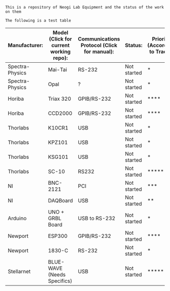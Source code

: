 `This is a repository of Neogi Lab Equipment and the status of the work on them`

`The following is a test table`

|   Manufacturer:	|   Model (Click for current working repo):	|   Communications Protocol (Click for manual):	|   Status:	|  Priority (According to Trace): 	|
|---	|---	|---	|---	|---	|
|   Spectra-Physics	|   Mai-Tai	|   RS-232	|   Not started	|   *	|
|   Spectra-Physics	|   Opal	|   ?	|   Not started	|   *	|
|   Horiba	|   Triax 320	|   GPIB/RS-232	|   Not started	|   ****	|
|   Horiba	|   CCD2000 |   GPIB/RS-232	|   Not started	|   ****	|
|   Thorlabs	|   K10CR1	|   USB	|   Not started	|   *	|
|   Thorlabs	|   KPZ101	|   USB	|   Not started	|   *	|
|   Thorlabs	|   KSG101	|   USB	|   Not started	|   *	|
|   Thorlabs	|   SC-10	|   RS232	|   Not started	|   *****	|
|   NI	|   BNC-2121	|   PCI	|   Not started	|   *** |	
|   NI	|   DAQBoard	|   USB	|  Not started 	|   **	|
|   Arduino	|   UNO + GRBL Board	|   USB to RS-232	|   Not started	|   *	|
|   Newport	|   ESP300	|   GPIB/RS-232	|   Not started	|   ****	|
|   Newport	|   1830-C	|   RS-232	|   Not started	|   *	|
|   Stellarnet	|   BLUE-WAVE (Needs Specifics)	|   USB	|   Not started	|   *****	|